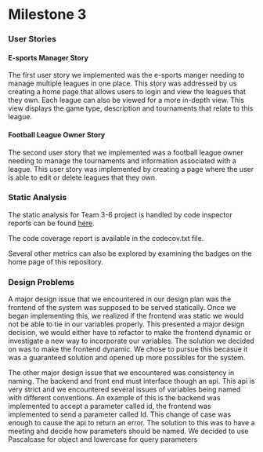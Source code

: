 # Milestone 3

### User Stories

#### E-sports Manager Story

The first user story we implemented was the e-sports manger needing to manage multiple leagues in one place. 
This story was addressed by us creating a home page that allows users to login and view the leagues that they own.
Each league can also be viewed for a more in-depth view. This view displays the game type, description 
and tournaments that relate to this league. 

#### Football League Owner Story

The second user story that we implemented was a football league owner needing to manage the tournaments
and information associated with a league. This user story was implemented by creating a page where the user is 
able to edit or delete leagues that they own. 

### Static Analysis 

The static analysis for Team 3-6 project is handled by code inspector reports can be found [here](https://www.code-inspector.com/project/preferences/658). 

The code coverage report is available in the codecov.txt file.

Several other metrics can also be explored by examining the badges on the home page of this repository.

### Design Problems

A major design issue that we encountered in our design plan was the frontend of the system was supposed to be served statically.
Once we began implementing this, we realized if the frontend was static we would not be able to tie in our variables properly.
This presented a major design decision, we would either have to refactor to make the frontend dynamic or investigate a new way 
to incorporate our variables. The solution we decided on was to make the frontend dynamic. We chose to pursue this becasue 
it was a guaranteed solution and opened up more possibles for the system.

The other major design issue that we encountered was consistency in naming. The backend and front end must interface 
though an api. This api is very strict and we encountered several issues of variables being named with different conventions. 
An example of this is the backend was implemented to accept a parameter called id, the frontend was implemented to send 
a parameter called Id. This change of case was enough to cause the api to return an error. The solution to this was to have 
a meeting and decide how parameters should be named. We decided to use Pascalcase for object and lowercase for query parameters


